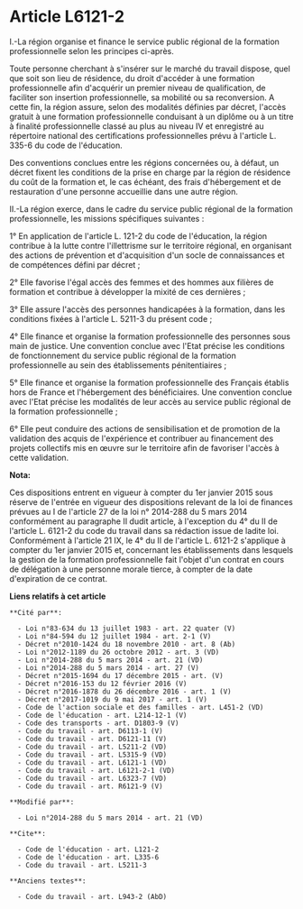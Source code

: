 # Article L6121-2

I.-La région organise et finance le service public régional de la formation professionnelle selon les principes ci-après. 

Toute personne cherchant à s'insérer sur le marché du travail dispose, quel que soit son lieu de résidence, du droit
d'accéder à une formation professionnelle afin d'acquérir un premier niveau de qualification, de faciliter son insertion
professionnelle, sa mobilité ou sa reconversion. A cette fin, la région assure, selon des modalités définies par décret,
l'accès gratuit à une formation professionnelle conduisant à un diplôme ou à un titre à finalité professionnelle classé au
plus au niveau IV et enregistré au répertoire national des certifications professionnelles prévu à l'article L. 335-6 du code
de l'éducation. 

Des conventions conclues entre les régions concernées ou, à défaut, un décret fixent les conditions de la prise en charge par
la région de résidence du coût de la formation et, le cas échéant, des frais d'hébergement et de restauration d'une personne
accueillie dans une autre région. 

II.-La région exerce, dans le cadre du service public régional de la formation professionnelle, les missions spécifiques
suivantes : 

1° En application de l'article L. 121-2 du code de l'éducation, la région contribue à la lutte contre l'illettrisme sur le
territoire régional, en organisant des actions de prévention et d'acquisition d'un socle de connaissances et de compétences
défini par décret ; 

2° Elle favorise l'égal accès des femmes et des hommes aux filières de formation et contribue à développer la mixité de ces
dernières ; 

3° Elle assure l'accès des personnes handicapées à la formation, dans les conditions fixées à l'article L. 5211-3 du présent
code ; 

4° Elle finance et organise la formation professionnelle des personnes sous main de justice. Une convention conclue avec
l'Etat précise les conditions de fonctionnement du service public régional de la formation professionnelle au sein des
établissements pénitentiaires ; 

5° Elle finance et organise la formation professionnelle des Français établis hors de France et l'hébergement des
bénéficiaires. Une convention conclue avec l'Etat précise les modalités de leur accès au service public régional de la
formation professionnelle ; 

6° Elle peut conduire des actions de sensibilisation et de promotion de la validation des acquis de l'expérience et
contribuer au financement des projets collectifs mis en œuvre sur le territoire afin de favoriser l'accès à cette validation.

**Nota:**

Ces dispositions entrent en vigueur à compter du 1er janvier 2015 sous réserve de l'entrée en vigueur des dispositions
relevant de la loi de finances prévues au I de l'article 27 de la loi n° 2014-288 du 5 mars 2014 conformément au paragraphe
II dudit article, à l'exception du 4° du II de l'article L. 6121-2 du code du travail dans sa rédaction issue de ladite loi.
Conformément à l'article 21 IX, le 4° du II de l'article L. 6121-2 s'applique à compter du 1er janvier 2015 et, concernant
les établissements dans lesquels la gestion de la formation professionnelle fait l'objet d'un contrat en cours de délégation
à une personne morale tierce, à compter de la date d'expiration de ce contrat.

**Liens relatifs à cet article**

	**Cité par**:

	  - Loi n°83-634 du 13 juillet 1983 - art. 22 quater (V)
	  - Loi n°84-594 du 12 juillet 1984 - art. 2-1 (V)
	  - Décret n°2010-1424 du 18 novembre 2010 - art. 8 (Ab)
	  - Loi n°2012-1189 du 26 octobre 2012 - art. 3 (VD)
	  - Loi n°2014-288 du 5 mars 2014 - art. 21 (VD)
	  - Loi n°2014-288 du 5 mars 2014 - art. 27 (V)
	  - Décret n°2015-1694 du 17 décembre 2015 - art. (V)
	  - Décret n°2016-153 du 12 février 2016 (V)
	  - Décret n°2016-1878 du 26 décembre 2016 - art. 1 (V)
	  - Décret n°2017-1019 du 9 mai 2017 - art. 1 (V)
	  - Code de l'action sociale et des familles - art. L451-2 (VD)
	  - Code de l'éducation - art. L214-12-1 (V)
	  - Code des transports - art. D1803-9 (V)
	  - Code du travail - art. D6113-1 (V)
	  - Code du travail - art. D6121-11 (V)
	  - Code du travail - art. L5211-2 (VD)
	  - Code du travail - art. L5315-9 (VD)
	  - Code du travail - art. L6121-1 (VD)
	  - Code du travail - art. L6121-2-1 (VD)
	  - Code du travail - art. L6323-7 (VD)
	  - Code du travail - art. R6121-9 (V)

	**Modifié par**:

	  - Loi n°2014-288 du 5 mars 2014 - art. 21 (VD)

	**Cite**:

	  - Code de l'éducation - art. L121-2
	  - Code de l'éducation - art. L335-6
	  - Code du travail - art. L5211-3

	**Anciens textes**:

	  - Code du travail - art. L943-2 (AbD)
